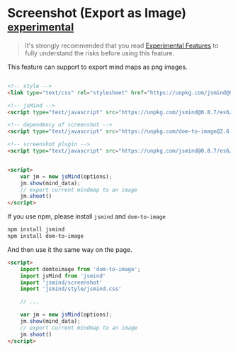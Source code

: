 Screenshot (Export as Image) <sup>[experimental](experimental-features.md)</sup>
===

> It's strongly recommended that you read [Experimental Features](experimental-features.md) to fully understand the risks before using this feature.

This feature can support to export mind maps as png images.

```html

<!-- style -->
<link type="text/css" rel="stylesheet" href="https://unpkg.com/jsmind@0.8.7/style/jsmind.css" />

<!-- jsMind -->
<script type="text/javascript" src="https://unpkg.com/jsmind@0.8.7/es6/jsmind.js"></script>

<!-- dependency of screenshot -->
<script type="text/javascript" src="https://unpkg.com/dom-to-image@2.6.0/dist/dom-to-image.min.js" ></script>

<!-- screenshot plugin -->
<script type="text/javascript" src="https://unpkg.com/jsmind@0.8.7/es6/jsmind.screenshot.js"></script>


<script>
    var jm = new jsMind(options);
    jm.show(mind_data);
    // export current mindmap to an image
    jm.shoot()
</script>

```

If you use npm, please install `jsmind` and `dom-to-image`

```bash
npm install jsmind
npm install dom-to-image
```

And then use it the same way on the page.

```html
<script>
    import domtoimage from 'dom-to-image';
    import jsMind from 'jsmind'
    import 'jsmind/screenshot'
    import 'jsmind/style/jsmind.css'

    // ...

    var jm = new jsMind(options);
    jm.show(mind_data);
    // export current mindmap to an image
    jm.shoot()
</script>
```
